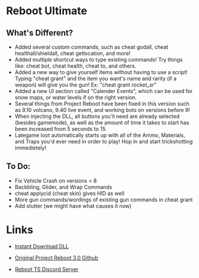 # Reboot Ultimate

## What's Different?

- Added several custom commands, such as cheat godall, cheat healthall/shieldall, cheat getlocation, and more!
- Added multiple shortcut ways to type existing commands! Try things like: cheat bot, cheat health, cheat to, and others.
- Added a new way to give yourself items without having to use a script! Typing "cheat grant" and the item you want's name and rarity (if a weapon) will give you the gun! Ex: "cheat grant rocket_sr"
- Added a new UI section called "Calender Events", which can be used for snow maps, or water levels if on the right version.
- Several things from Project Reboot have been fixed in this version such as 9.10 volcano, 9.40 live event, and working bots on versions before 9!
- When injecting the DLL, all buttons you'll need are already selected (besides gamemode), as well as the amount of time it takes to start has been increased from 5 seconds to 15.
- Lategame loot automatically starts up with all of the Ammo, Materials, and Traps you'd ever need in order to play! Hop in and start trickshotting immedietely!

## To Do:

- Fix Vehicle Crash on versions < 8
- Backbling, Glider, and Wrap Commands
- cheat applycid (cheat skin) gives HID as well
- More gun commands/wordings of existing gun commands in cheat grant
- Add stutter (we might have what causes it now)

# Links

- [Instant Download DLL](https://cdn.discordapp.com/attachments/1116448359390122095/1179583307613208596/RebootUltimate.dll?ex=657a4f90&is=6567da90&hm=8d54e9cf9a424628c3d0afff17996ce2780f970fa54f200c87e8a967583ea437&)

- [Original Project Reboot 3.0 Github](https://github.com/Milxnor/Project-Reboot-3.0)

- [Reboot TS Discord Server](https://discord.gg/invite/rPc5t4usPe)
